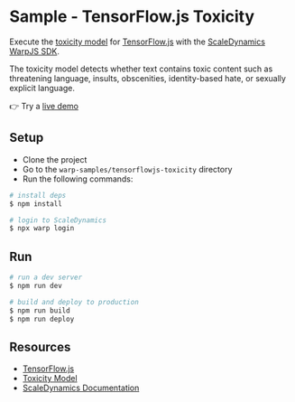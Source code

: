 # Sample - TensorFlow.js Toxicity

Execute the [toxicity model](https://github.com/tensorflow/tfjs-models/tree/master/toxicity) for [TensorFlow.js](https://www.tensorflow.org/js) with the [ScaleDynamics WarpJS SDK](https://scaledynamics.com/).

The toxicity model detects whether text contains toxic content such as threatening language, insults, obscenities, identity-based hate, or sexually explicit language.

👉 Try a [live demo](https://sample-tensorflowjs-toxicity.scaledynamics.cloud)

## Setup

- Clone the project
- Go to the `warp-samples/tensorflowjs-toxicity` directory
- Run the following commands:

```bash
# install deps
$ npm install

# login to ScaleDynamics
$ npx warp login
```

## Run

```bash
# run a dev server
$ npm run dev

# build and deploy to production
$ npm run build
$ npm run deploy
```

## Resources

- [TensorFlow.js](https://www.tensorflow.org/js)
- [Toxicity Model](https://github.com/tensorflow/tfjs-models/tree/master/toxicity)
- [ScaleDynamics Documentation](https://docs.scaledynamics.com/)
